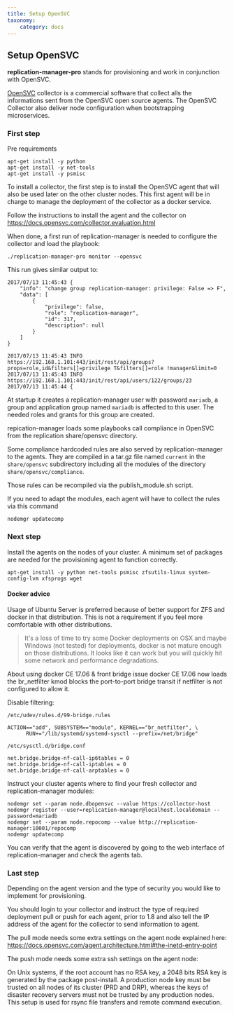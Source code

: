 ```yaml
---
title: Setup OpenSVC
taxonomy:
    category: docs
---
```


## Setup OpenSVC

**replication-manager-pro** stands for provisioning and work in conjunction with OpenSVC.

[OpenSVC](https://www.opensvc.com/) collector is a commercial software that collect alls the informations sent from the OpenSVC open source agents. The OpenSVC Collector also deliver node configuration when bootstrapping microservices.    

### First step

Pre requirements
```  
apt-get install -y python
apt-get install -y net-tools
apt-get install -y psmisc
```

To install a collector, the first step is to install the OpenSVC agent that will also be used later on the other cluster nodes. This first agent will be in charge to manage the deployment of the collector as a docker service.

Follow the instructions to install the agent and the collector on https://docs.opensvc.com/collector.evaluation.html

When done, a first run of replication-manager is needed to configure the collector and load the playbook:

```
./replication-manager-pro monitor --opensvc
```

This run gives similar output to:
```
2017/07/13 11:45:43 {
	"info": "change group replication-manager: privilege: False => F",
	"data": [
		{
			"privilege": false,
			"role": "replication-manager",
			"id": 317,
			"description": null
		}
	]
}

2017/07/13 11:45:43 INFO  https://192.168.1.101:443/init/rest/api/groups?props=role,id&filters[]=privilege T&filters[]=role !manager&limit=0
2017/07/13 11:45:43 INFO  https://192.168.1.101:443/init/rest/api/users/122/groups/23
2017/07/13 11:45:44 {
```

At startup it creates a replication-manager user with password `mariadb`, a group and application group named `mariadb` is affected to this user. The needed roles and grants for this group are created.

repication-manager loads some playbooks call compliance in OpenSVC from the replication share/opensvc directory.

Some compliance hardcoded rules are also served by replication-manager to the agents. They are compiled in a tar.gz file named `current` in the `share/opensvc` subdirectory including all the modules of the directory `share/opensvc/compliance`.

Those rules can be recompiled via the publish_module.sh script.

If you need to adapt the modules, each agent will have to collect the rules via this command
```
nodemgr updatecomp
```

### Next step

Install the agents on the nodes of your cluster. A minimum set of packages are needed for the provisioning agent to function correctly.
```  
apt-get install -y python net-tools psmisc zfsutils-linux system-config-lvm xfsprogs wget
```

#### Docker advice

Usage of Ubuntu Server is preferred because of better support for ZFS and docker in that distribution. This is not a requirement if you feel more comfortable with other distributions.

> It's a loss of time to try some Docker deployments on OSX and maybe Windows (not tested) for deployments, docker is not mature enough on those distributions. It looks like it can work but you will quickly hit some network and performance degradations.   

About using docker CE 17.06 & front bridge issue
docker CE 17.06 now loads the br_netfilter kmod blocks the port-to-port bridge transit if netfilter is not configured to allow it.

Disable filtering:

`/etc/udev/rules.d/99-bridge.rules`

```
ACTION=="add", SUBSYSTEM=="module", KERNEL=="br_netfilter", \
      RUN+="/lib/systemd/systemd-sysctl --prefix=/net/bridge"
```

`/etc/sysctl.d/bridge.conf`

```
net.bridge.bridge-nf-call-ip6tables = 0
net.bridge.bridge-nf-call-iptables = 0
net.bridge.bridge-nf-call-arptables = 0
```

Instruct your cluster agents where to find your fresh collector and replication-manager modules:

```
nodemgr set --param node.dbopensvc --value https://collector-host
nodemgr register --user=replication-manager@localhost.localdomain --password=mariadb
nodemgr set --param node.repocomp --value http://replication-manager:10001/repocomp
nodemgr updatecomp
```

You can verify that the agent is discovered by going to the web interface of replication-manager and check the agents tab.

### Last step

Depending on the agent version and the type of security you would like to implement for provisioning.

You should login to your collector and instruct the type of required deployment pull or push for each agent, prior to 1.8 and also tell the IP address of the agent for the collector to send information to agent.


The pull mode needs some extra settings on the agent node explained here:
https://docs.opensvc.com/agent.architecture.html#the-inetd-entry-point

The push mode needs some extra ssh settings on the agent node:

On Unix systems, if the root account has no RSA key, a 2048 bits RSA key is generated by the package post-install. A production node key must be trusted on all nodes of its cluster (PRD and DRP), whereas the keys of disaster recovery servers must not be trusted by any production nodes. This setup is used for rsync file transfers and remote command execution.
